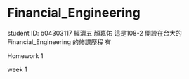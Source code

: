 # Financial_Engineering
student ID: b04303117 經濟五 顏嘉佑
這是108-2 開設在台大的 Financial_Engineering 的修課歷程
有


Homework 1



week 1
